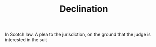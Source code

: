---
title: Declination
letter: D
permalink: "/definitions/bld-declination.html"
body: In Scotch law. A plea to the jurisdiction, on the ground that the judge is interested
  in the suit
published_at: '2018-07-07'
source: Black's Law Dictionary 2nd Ed (1910)
layout: post
---